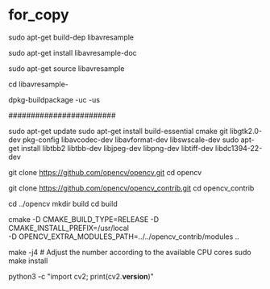 # for_copy


sudo apt-get build-dep libavresample

sudo apt-get install libavresample-doc

sudo apt-get source libavresample

cd libavresample-<version>

dpkg-buildpackage -uc -us

########################


sudo apt-get update
sudo apt-get install build-essential cmake git libgtk2.0-dev pkg-config libavcodec-dev libavformat-dev libswscale-dev
sudo apt-get install libtbb2 libtbb-dev libjpeg-dev libpng-dev libtiff-dev libdc1394-22-dev


git clone https://github.com/opencv/opencv.git
cd opencv

git clone https://github.com/opencv/opencv_contrib.git
cd opencv_contrib


cd ../opencv
mkdir build
cd build

cmake -D CMAKE_BUILD_TYPE=RELEASE -D CMAKE_INSTALL_PREFIX=/usr/local \
      -D OPENCV_EXTRA_MODULES_PATH=../../opencv_contrib/modules ..


make -j4  # Adjust the number according to the available CPU cores
sudo make install


python3 -c "import cv2; print(cv2.__version__)"
